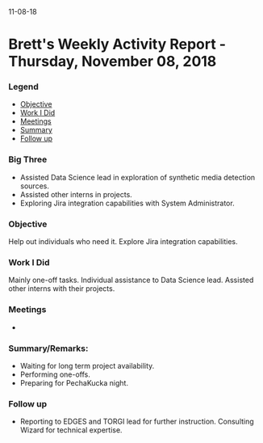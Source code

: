 11-08-18
# Brett's Weekly Activity Report - Thursday, November 08, 2018
### Legend
 - [Objective](#objective)
 - [Work I Did](#work-i-did)
 - [Meetings](#meetings)
 - [Summary](#summary)
 - [Follow up](#follow-up)
 ### Big Three
 - Assisted Data Science lead in exploration of synthetic media detection sources. 
 - Assisted other interns in projects.
 - Exploring Jira integration capabilities with System Administrator. 
 ### Objective
 Help out individuals who need it. Explore Jira integration capabilities.  
 ### Work I Did
 Mainly one-off tasks. Individual assistance to Data Science lead. Assisted other interns with their projects.
 ### Meetings
  - 
 ### Summary/Remarks:
 - Waiting for long term project availability.
 - Performing one-offs.
 - Preparing for PechaKucka night.
 ### Follow up
 - Reporting to EDGES and TORGI lead for further instruction. Consulting Wizard for technical expertise. 
